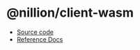 # @nillion/client-wasm

- [Source code](https://github.com/NillionNetwork/client-ts)
- [Reference Docs](https://nillion.pub/client-ts)
